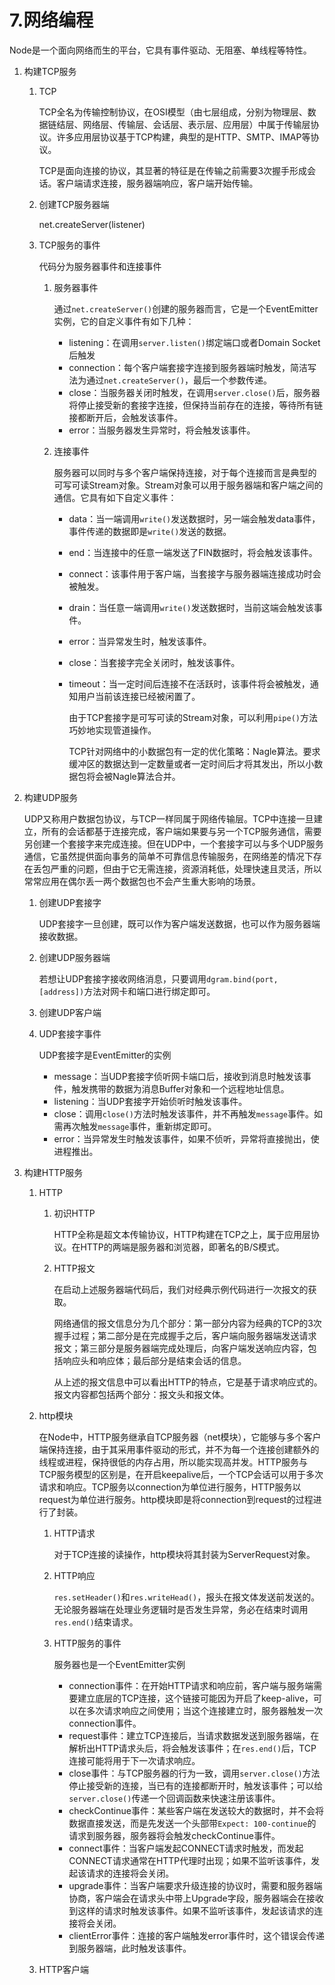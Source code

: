 # 7.网络编程

Node是一个面向网络而生的平台，它具有事件驱动、无阻塞、单线程等特性。

1. 构建TCP服务

   1. TCP

      TCP全名为传输控制协议，在OSI模型（由七层组成，分别为物理层、数据链结层、网络层、传输层、会话层、表示层、应用层）中属于传输层协议。许多应用层协议基于TCP构建，典型的是HTTP、SMTP、IMAP等协议。

      TCP是面向连接的协议，其显著的特征是在传输之前需要3次握手形成会话。客户端请求连接，服务器端响应，客户端开始传输。

   2. 创建TCP服务器端

      net.createServer(listener)

   3. TCP服务的事件

      代码分为服务器事件和连接事件

      1. 服务器事件

         通过`net.createServer()`创建的服务器而言，它是一个EventEmitter实例，它的自定义事件有如下几种：

         - listening：在调用`server.listen()`绑定端口或者Domain Socket后触发
         - connection：每个客户端套接字连接到服务器端时触发，简洁写法为通过`net.createServer()`，最后一个参数传递。
         - close：当服务器关闭时触发，在调用`server.close()`后，服务器将停止接受新的套接字连接，但保持当前存在的连接，等待所有链接都断开后，会触发该事件。
         - error：当服务器发生异常时，将会触发该事件。

      2. 连接事件

         服务器可以同时与多个客户端保持连接，对于每个连接而言是典型的可写可读Stream对象。Stream对象可以用于服务器端和客户端之间的通信。它具有如下自定义事件：

         - data：当一端调用`write()`发送数据时，另一端会触发data事件，事件传递的数据即是`write()`发送的数据。

         - end：当连接中的任意一端发送了FIN数据时，将会触发该事件。

         - connect：该事件用于客户端，当套接字与服务器端连接成功时会被触发。

         - drain：当任意一端调用`write()`发送数据时，当前这端会触发该事件。

         - error：当异常发生时，触发该事件。

         - close：当套接字完全关闭时，触发该事件。

         - timeout：当一定时间后连接不在活跃时，该事件将会被触发，通知用户当前该连接已经被闲置了。

           由于TCP套接字是可写可读的Stream对象，可以利用`pipe()`方法巧妙地实现管道操作。

           TCP针对网络中的小数据包有一定的优化策略：Nagle算法。要求缓冲区的数据达到一定数量或者一定时间后才将其发出，所以小数据包将会被Nagle算法合并。

2. 构建UDP服务

   UDP又称用户数据包协议，与TCP一样同属于网络传输层。TCP中连接一旦建立，所有的会话都基于连接完成，客户端如果要与另一个TCP服务通信，需要另创建一个套接字来完成连接。但在UDP中，一个套接字可以与多个UDP服务通信，它虽然提供面向事务的简单不可靠信息传输服务，在网络差的情况下存在丢包严重的问题，但由于它无需连接，资源消耗低，处理快速且灵活，所以常常应用在偶尔丢一两个数据包也不会产生重大影响的场景。

   1. 创建UDP套接字

      UDP套接字一旦创建，既可以作为客户端发送数据，也可以作为服务器端接收数据。

   2. 创建UDP服务器端

      若想让UDP套接字接收网络消息，只要调用`dgram.bind(port, [address])`方法对网卡和端口进行绑定即可。

   3. 创建UDP客户端

   4. UDP套接字事件

      UDP套接字是EventEmitter的实例

      - message：当UDP套接字侦听网卡端口后，接收到消息时触发该事件，触发携带的数据为消息Buffer对象和一个远程地址信息。
      - listening：当UDP套接字开始侦听时触发该事件。
      - close：调用`close()`方法时触发该事件，并不再触发`message`事件。如需再次触发`message`事件，重新绑定即可。
      - error：当异常发生时触发该事件，如果不侦听，异常将直接抛出，使进程推出。

3. 构建HTTP服务

   1. HTTP

      1. 初识HTTP

         HTTP全称是超文本传输协议，HTTP构建在TCP之上，属于应用层协议。在HTTP的两端是服务器和浏览器，即著名的B/S模式。

      2. HTTP报文

         在启动上述服务器端代码后，我们对经典示例代码进行一次报文的获取。

         网络通信的报文信息分为几个部分：第一部分内容为经典的TCP的3次握手过程；第二部分是在完成握手之后，客户端向服务器端发送请求报文；第三部分是服务器端完成处理后，向客户端发送响应内容，包括响应头和响应体；最后部分是结束会话的信息。

         从上述的报文信息中可以看出HTTP的特点，它是基于请求响应式的。报文内容都包括两个部分：报文头和报文体。

   2. http模块

      在Node中，HTTP服务继承自TCP服务器（net模块），它能够与多个客户端保持连接，由于其采用事件驱动的形式，并不为每一个连接创建额外的线程或进程，保持很低的内存占用，所以能实现高并发。HTTP服务与TCP服务模型的区别是，在开启keepalive后，一个TCP会话可以用于多次请求和响应。TCP服务以connection为单位进行服务，HTTP服务以request为单位进行服务。http模块即是将connection到request的过程进行了封装。

      1. HTTP请求

         对于TCP连接的读操作，http模块将其封装为ServerRequest对象。

      2. HTTP响应

         `res.setHeader()`和`res.writeHead()`，报头在报文体发送前发送的。无论服务器端在处理业务逻辑时是否发生异常，务必在结束时调用`res.end()`结束请求。

      3. HTTP服务的事件

         服务器也是一个EventEmitter实例

         - connection事件：在开始HTTP请求和响应前，客户端与服务端需要建立底层的TCP连接，这个链接可能因为开启了keep-alive，可以在多次请求响应之间使用；当这个连接建立时，服务器触发一次connection事件。
         - request事件：建立TCP连接后，当请求数据发送到服务器端，在解析出HTTP请求头后，将会触发该事件；在`res.end()`后，TCP连接可能将用于下一次请求响应。
         - close事件：与TCP服务器的行为一致，调用`server.close()`方法停止接受新的连接，当已有的连接都断开时，触发该事件；可以给`server.close()`传递一个回调函数来快速注册该事件。
         - checkContinue事件：某些客户端在发送较大的数据时，并不会将数据直接发送，而是先发送一个头部带`Expect: 100-continue`的请求到服务器，服务器将会触发checkContinue事件。
         - connect事件：当客户端发起CONNECT请求时触发，而发起CONNECT请求通常在HTTP代理时出现；如果不监听该事件，发起该请求的连接将会关闭。
         - upgrade事件：当客户端要求升级连接的协议时，需要和服务器端协商，客户端会在请求头中带上Upgrade字段，服务器端会在接收到这样的请求时触发该事件。如果不监听该事件，发起该请求的连接将会关闭。
         - clientError事件：连接的客户端触发error事件时，这个错误会传递到服务器端，此时触发该事件。

   3. HTTP客户端